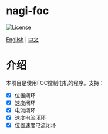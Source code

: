 # nagi-foc

[![License](https://img.shields.io/badge/License-GPL3-blue.svg)](https://www.gnu.org/licenses/gpl-3.0.en.html)

[English](README.md) | [中文](README_CN.md)

# 介绍
本项目是使用FOC控制电机的程序。支持：
- [x] 位置闭环
- [x] 速度闭环
- [x] 电流闭环
- [x] 速度电流闭环
- [x] 位置速度电流闭环
